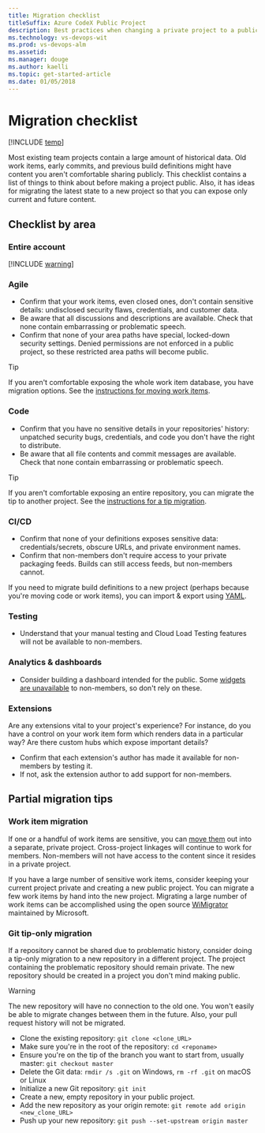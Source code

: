 ```yaml
---
title: Migration checklist
titleSuffix: Azure CodeX Public Project 
description: Best practices when changing a private project to a public project 
ms.technology: vs-devops-wit
ms.prod: vs-devops-alm
ms.assetid: 
ms.manager: douge
ms.author: kaelli
ms.topic: get-started-article
ms.date: 01/05/2018
---
```


# Migration checklist

[!INCLUDE [temp](_shared/version-public-projects.md)] 

Most existing team projects contain a large amount of historical data.
Old work items, early commits, and previous build definitions might have content you aren't comfortable sharing publicly.
This checklist contains a list of things to think about before making a project public.
Also, it has ideas for migrating the latest state to a new project so that you can expose only current and future content.

## Checklist by area

### Entire account

[!INCLUDE [warning](_shared/warning-cross-link.md)]

### Agile

* Confirm that your work items, even closed ones, don't contain sensitive details: undisclosed security flaws, credentials, and customer data.
* Be aware that all discussions and descriptions are available. Check that none contain embarrassing or problematic speech.
* Confirm that none of your area paths have special, locked-down security settings. Denied permissions are not enforced in a public project, so these restricted area paths will become public.

>[!TIP]
> If you aren't comfortable exposing the whole work item database, you have migration options.
> See the [instructions for moving work items](#work-item-migration).

### Code

* Confirm that you have no sensitive details in your repositories' history: unpatched security bugs, credentials, and code you don't have the right to distribute.
* Be aware that all file contents and commit messages are available. Check that none contain embarrassing or problematic speech.

>[!TIP]
> If you aren't comfortable exposing an entire repository, you can migrate the tip to another project.
> See the [instructions for a tip migration](#git-tip-only-migration).

### CI/CD

* Confirm that none of your definitions exposes sensitive data: credentials/secrets, obscure URLs, and private environment names.
* Confirm that non-members don't require access to your private packaging feeds. Builds can still access feeds, but non-members cannot.

If you need to migrate build definitions to a new project (perhaps because you're moving code or work items), you can import & export using [YAML](../../pipelines/actions/build-yaml.md).

### Testing

* Understand that your manual testing and Cloud Load Testing features will not be available to non-members.

### Analytics & dashboards

* Consider building a dashboard intended for the public. Some [widgets are unavailable](feature-differences.md#analytics--dashboards) to non-members, so don't rely on these.

### Extensions

Are any extensions vital to your project's experience?
For instance, do you have a control on your work item form which renders data in a particular way?
Are there custom hubs which expose important details?

* Confirm that each extension's author has made it available for non-members by testing it.
* If not, ask the extension author to add support for non-members.
 
## Partial migration tips

### Work item migration

If one or a handful of work items are sensitive, you can [move them](../../work/backlogs/remove-delete-work-items.md#move) out into a separate, private project.
Cross-project linkages will continue to work for members.
Non-members will not have access to the content since it resides in a private project.

If you have a large number of sensitive work items, consider keeping your current project private and creating a new public project.
You can migrate a few work items by hand into the new project.
Migrating a large number of work items can be accomplished using the open source [WiMigrator](https://github.com/Microsoft/vsts-work-item-migrator) maintained by Microsoft.

### Git tip-only migration
If a repository cannot be shared due to problematic history, consider doing a tip-only migration to a new repository in a different project.
The project containing the problematic repository should remain private.
The new repository should be created in a project you don't mind making public.

>[!WARNING]
>The new repository will have no connection to the old one.
>You won't easily be able to migrate changes between them in the future.
>Also, your pull request history will not be migrated.

- Clone the existing repository: `git clone <clone_URL>`
- Make sure you're in the root of the repository: `cd <reponame>`
- Ensure you're on the tip of the branch you want to start from, usually master: `git checkout master`
- Delete the Git data: `rmdir /s .git` on Windows, `rm -rf .git` on macOS or Linux
- Initialize a new Git repository: `git init`
- Create a new, empty repository in your public project.
- Add the new repository as your origin remote: `git remote add origin <new_clone_URL>`
- Push up your new repository: `git push --set-upstream origin master`